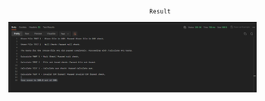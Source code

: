                                             Result

![Output](./result.png)

                                                
